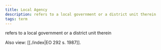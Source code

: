 ```yaml
---
title: Local Agency
description: refers to a local government or a district unit therein
tags: term
---
```


refers to a local government or a district unit therein

Also view: [[./index|EO 292 s. 1987]].